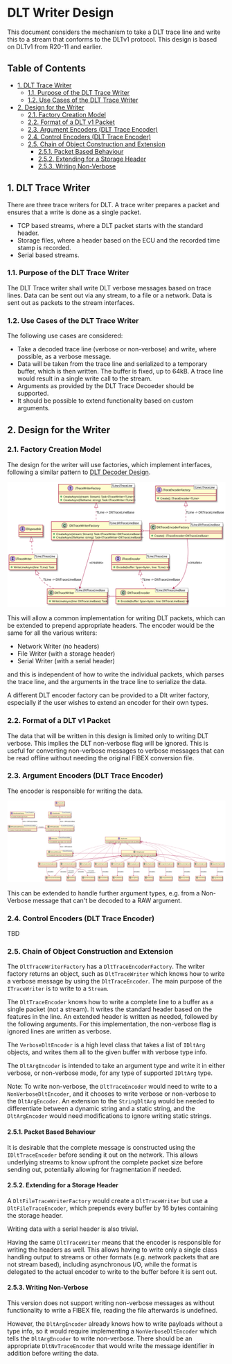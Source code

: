 # DLT Writer Design <!-- omit in toc -->

This document considers the mechanism to take a DLT trace line and write this to
a stream that conforms to the DLTv1 protocol. This design is based on DLTv1 from
R20-11 and earlier.

## Table of Contents <!-- omit in toc -->

- [1. DLT Trace Writer](#1-dlt-trace-writer)
  - [1.1. Purpose of the DLT Trace Writer](#11-purpose-of-the-dlt-trace-writer)
  - [1.2. Use Cases of the DLT Trace Writer](#12-use-cases-of-the-dlt-trace-writer)
- [2. Design for the Writer](#2-design-for-the-writer)
  - [2.1. Factory Creation Model](#21-factory-creation-model)
  - [2.2. Format of a DLT v1 Packet](#22-format-of-a-dlt-v1-packet)
  - [2.3. Argument Encoders (DLT Trace Encoder)](#23-argument-encoders-dlt-trace-encoder)
  - [2.4. Control Encoders (DLT Trace Encoder)](#24-control-encoders-dlt-trace-encoder)
  - [2.5. Chain of Object Construction and Extension](#25-chain-of-object-construction-and-extension)
    - [2.5.1. Packet Based Behaviour](#251-packet-based-behaviour)
    - [2.5.2. Extending for a Storage Header](#252-extending-for-a-storage-header)
    - [2.5.3. Writing Non-Verbose](#253-writing-non-verbose)

## 1. DLT Trace Writer

There are three trace writers for DLT. A trace writer prepares a packet and
ensures that a write is done as a single packet.

* TCP based streams, where a DLT packet starts with the standard header.
* Storage files, where a header based on the ECU and the recorded time stamp is
  recorded.
* Serial based streams.

### 1.1. Purpose of the DLT Trace Writer

The DLT Trace writer shall write DLT verbose messages based on trace lines. Data
can be sent out via any stream, to a file or a network. Data is sent out as
packets to the stream interfaces.

### 1.2. Use Cases of the DLT Trace Writer

The following use cases are considered:

* Take a decoded trace line (verbose or non-verbose) and write, where possible,
  as a verbose message.
* Data will be taken from the trace line and serialized to a temporary buffer,
  which is then written. The buffer is fixed, up to 64kB. A trace line would
  result in a single write call to the stream.
* Arguments as provided by the DLT Trace Decoeder should be supported.
* It should be possible to extend functionality based on custom arguments.

## 2. Design for the Writer

### 2.1. Factory Creation Model

The design for the writer will use factories, which implement interfaces,
following a similar pattern to [DLT Decoder Design](./DLT.DecoderDesign.md).

![](out/diagrams/DLT.Writer/DLT.Writer.svg)

This will allow a common implementation for writing DLT packets, which can be
extended to prepend appropriate headers. The encoder would be the same for all
the various writers:

* Network Writer (no headers)
* File Writer (with a storage header)
* Serial Writer (with a serial header)

and this is independent of how to write the individual packets, which parses the
trace line, and the arguments in the trace line to serialize the data.

A different DLT encoder factory can be provided to a Dlt writer factory,
especially if the user wishes to extend an encoder for their own types.

### 2.2. Format of a DLT v1 Packet

The data that will be written in this design is limited only to writing DLT
verbose. This implies the DLT non-verbose flag will be ignored. This is useful
for converting non-verbose messages to verbose messages that can be read offline
without needing the original FIBEX conversion file.

### 2.3. Argument Encoders (DLT Trace Encoder)

The encoder is responsible for writing the data.

![](out/diagrams/Dlt.WriterEncoder/DLT.WriterEncoder.svg)

This can be extended to handle further argument types, e.g. from a Non-Verbose
message that can't be decoded to a RAW argument.

### 2.4. Control Encoders (DLT Trace Encoder)

TBD

### 2.5. Chain of Object Construction and Extension

The `DltTraceWriterFactory` has a `DltTraceEncoderFactory`. The writer factory
returns an object, such as `DltTraceWriter` which knows how to write a verbose
message by using the `DltTraceEncoder`. The main purpose of the `ITraceWriter`
is to write to a `Stream`.

The `DltTraceEncoder` knows how to write a complete line to a buffer as a single
packet (not a stream). It writes the standard header based on the features in
the line. An extended header is written as needed, followed by the following
arguments. For this implementation, the non-verbose flag is ignored lines are
written as verbose.

The `VerboseDltEncoder` is a high level class that takes a list of `IDltArg`
objects, and writes them all to the given buffer with verbose type info.

The `DltArgEncoder` is intended to take an argument type and write it in either
verbose, or non-verbose mode, for any type of supported `IDltArg` type.

Note: To write non-verbose, the `DltTraceEncoder` would need to write to a
`NonVerboseDltEncoder`, and it chooses to write verbose or non-verbose to the
`DltArgEncoder`. An extension to the `StringDltArg` would be needed to
differentiate between a dynamic string and a static string, and the
`DltArgEncoder` would need modifications to ignore writing static strings.

#### 2.5.1. Packet Based Behaviour

It is desirable that the complete message is constructed using the
`IDltTraceEncoder` before sending it out on the network. This allows underlying
streams to know upfront the complete packet size before sending out, potentially
allowing for fragmentation if needed.

#### 2.5.2. Extending for a Storage Header

A `DltFileTraceWriterFactory` would create a `DltTraceWriter` but use a
`DltFileTraceEncoder`, which prepends every buffer by 16 bytes containing the
storage header.

Writing data with a serial header is also trivial.

Having the same `DltTraceWriter` means that the encoder is responsible for
writing the headers as well. This allows having to write only a single class
handling output to streams or other formats (e.g. network packets that are not
stream based), including asynchronous I/O, while the format is delegated to the
actual encoder to write to the buffer before it is sent out.

#### 2.5.3. Writing Non-Verbose

This version does not support writing non-verbose messages as without
functionality to write a FIBEX file, reading the file afterwards is undefined.

However, the `DltArgEncoder` already knows how to write payloads without a type
info, so it would require implementing a `NonVerboseDltEncoder` which tells the
`DltArgEncoder` to write non-verbose. There should be an appropriate
`DltNvTraceEncoder` that would write the message identifier in addition before
writing the data.
